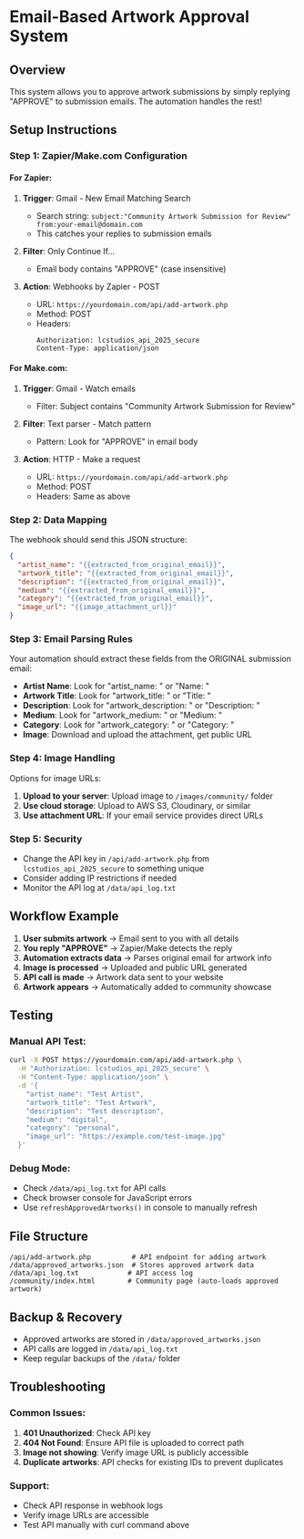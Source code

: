 # Email-Based Artwork Approval System

## Overview
This system allows you to approve artwork submissions by simply replying "APPROVE" to submission emails. The automation handles the rest!

## Setup Instructions

### Step 1: Zapier/Make.com Configuration

#### For Zapier:
1. **Trigger**: Gmail - New Email Matching Search
   - Search string: `subject:"Community Artwork Submission for Review" from:your-email@domain.com`
   - This catches your replies to submission emails

2. **Filter**: Only Continue If...
   - Email body contains "APPROVE" (case insensitive)

3. **Action**: Webhooks by Zapier - POST
   - URL: `https://yourdomain.com/api/add-artwork.php`
   - Method: POST
   - Headers:
     ```
     Authorization: lcstudios_api_2025_secure
     Content-Type: application/json
     ```

#### For Make.com:
1. **Trigger**: Gmail - Watch emails
   - Filter: Subject contains "Community Artwork Submission for Review"

2. **Filter**: Text parser - Match pattern
   - Pattern: Look for "APPROVE" in email body

3. **Action**: HTTP - Make a request
   - URL: `https://yourdomain.com/api/add-artwork.php`
   - Method: POST
   - Headers: Same as above

### Step 2: Data Mapping

The webhook should send this JSON structure:

```json
{
  "artist_name": "{{extracted_from_original_email}}",
  "artwork_title": "{{extracted_from_original_email}}",
  "description": "{{extracted_from_original_email}}",
  "medium": "{{extracted_from_original_email}}",
  "category": "{{extracted_from_original_email}}",
  "image_url": "{{image_attachment_url}}"
}
```

### Step 3: Email Parsing Rules

Your automation should extract these fields from the ORIGINAL submission email:

- **Artist Name**: Look for "artist_name: " or "Name: "
- **Artwork Title**: Look for "artwork_title: " or "Title: "
- **Description**: Look for "artwork_description: " or "Description: "
- **Medium**: Look for "artwork_medium: " or "Medium: "
- **Category**: Look for "artwork_category: " or "Category: "
- **Image**: Download and upload the attachment, get public URL

### Step 4: Image Handling

Options for image URLs:
1. **Upload to your server**: Upload image to `/images/community/` folder
2. **Use cloud storage**: Upload to AWS S3, Cloudinary, or similar
3. **Use attachment URL**: If your email service provides direct URLs

### Step 5: Security

- Change the API key in `/api/add-artwork.php` from `lcstudios_api_2025_secure` to something unique
- Consider adding IP restrictions if needed
- Monitor the API log at `/data/api_log.txt`

## Workflow Example

1. **User submits artwork** → Email sent to you with all details
2. **You reply "APPROVE"** → Zapier/Make detects the reply
3. **Automation extracts data** → Parses original email for artwork info
4. **Image is processed** → Uploaded and public URL generated
5. **API call is made** → Artwork data sent to your website
6. **Artwork appears** → Automatically added to community showcase

## Testing

### Manual API Test:
```bash
curl -X POST https://yourdomain.com/api/add-artwork.php \
  -H "Authorization: lcstudios_api_2025_secure" \
  -H "Content-Type: application/json" \
  -d '{
    "artist_name": "Test Artist",
    "artwork_title": "Test Artwork",
    "description": "Test description",
    "medium": "digital",
    "category": "personal",
    "image_url": "https://example.com/test-image.jpg"
  }'
```

### Debug Mode:
- Check `/data/api_log.txt` for API calls
- Check browser console for JavaScript errors
- Use `refreshApprovedArtworks()` in console to manually refresh

## File Structure

```
/api/add-artwork.php          # API endpoint for adding artwork
/data/approved_artworks.json  # Stores approved artwork data
/data/api_log.txt            # API access log
/community/index.html        # Community page (auto-loads approved artwork)
```

## Backup & Recovery

- Approved artworks are stored in `/data/approved_artworks.json`
- API calls are logged in `/data/api_log.txt`
- Keep regular backups of the `/data/` folder

## Troubleshooting

### Common Issues:
1. **401 Unauthorized**: Check API key
2. **404 Not Found**: Ensure API file is uploaded to correct path
3. **Image not showing**: Verify image URL is publicly accessible
4. **Duplicate artworks**: API checks for existing IDs to prevent duplicates

### Support:
- Check API response in webhook logs
- Verify image URLs are accessible
- Test API manually with curl command above
